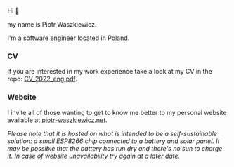 Hi 👋

my name is Piotr Waszkiewicz.

I'm a software engineer located in Poland.

### CV

If you are interested in my work experience take a look at my CV in the repo: 
[CV_2022_eng.pdf](CV_2022_eng.pdf). 

### Website

I invite all of those wanting to get to know me better to my personal website available at
[piotr-waszkiewicz.net](piotr-waszkiewicz.net).

*Please note that it is hosted on what is intended to be a self-sustainable solution: a small 
ESP8266 chip connected to a battery and solar panel. It may be possible that the battery has run dry
and there's no sun to charge it. In case of website unavailability try again at a later date.*

<!--
**Waszker/Waszker** is a ✨ _special_ ✨ repository because its `README.md` (this file) appears on your GitHub profile.

Here are some ideas to get you started:

- 🔭 I’m currently working on ...
- 🌱 I’m currently learning ...
- 👯 I’m looking to collaborate on ...
- 🤔 I’m looking for help with ...
- 💬 Ask me about ...
- 📫 How to reach me: ...
- 😄 Pronouns: ...
- ⚡ Fun fact: ...
-->
